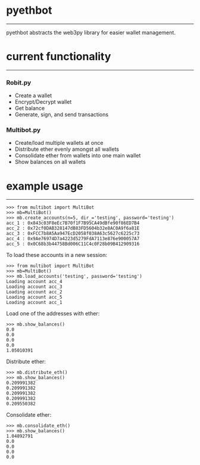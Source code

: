 # pyethbot
----

pyethbot abstracts the web3py library for easier wallet management.

# current functionality
----

### Robit.py
- Create a wallet
- Encrypt/Decrypt wallet
- Get balance
- Generate, sign, and send transactions

### Multibot.py
- Create/load multiple wallets at once
- Distribute ether evenly amongst all wallets
- Consolidate ether from wallets into one main wallet
- Show balances on all wallets

# example usage
----
    >>> from multibot import MultiBot
    >>> mb=MultiBot()
    >>> mb.create_accounts(n=5, dir_='testing', password='testing')
    acc_1 : 0x843c03F8eEc7B70f1F7B95CA49dBfe90f86ED7B4
    acc_2 : 0x72cf0DAB328147dB83FD5604b32e8AC0A9f6a81E
    acc_3 : 0xFCC7b8A5Aa947EcD2058f038A63c5627c6225c73
    acc_4 : 0x9Ae76974D7a4223d5279FdA7113e876e900057A7
    acc_5 : 0x0C68b3b44758Bd006C11C4c0F28b09B412909316

To load these accounts in a new session:

    >>> from multibot import MultiBot
    >>> mb=MultiBot()
    >>> mb.load_accounts('testing', password='testing')
    Loading account acc_4
    Loading account acc_3
    Loading account acc_2
    Loading account acc_5
    Loading account acc_1

Load one of the addresses with ether:

    >>> mb.show_balances()
    0.0
    0.0
    0.0
    0.0
    1.05010391

Distribute ether:

    >>> mb.distribute_eth()
    >>> mb.show_balances()
    0.209991382
    0.209991382
    0.209991382
    0.209991382
    0.209550382

Consolidate ether:

    >>> mb.consolidate_eth()
    >>> mb.show_balances()
    1.04892791
    0.0
    0.0
    0.0
    0.0
